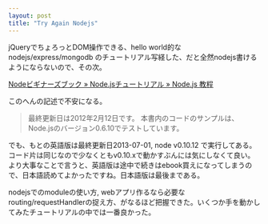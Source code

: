 ```yaml
---
layout: post
title: "Try Again Nodejs"
---
```


jQueryでちょろっとDOM操作できる、hello world的なnodejs/express/mongodb のチュートリアル写経した、だと全然nodejs書けるようにならないので、その次。

[Nodeビギナーズブック » Node.jsチュートリアル » Node.js 教程](http://www.nodebeginner.org/index-jp.html)

このへんの記述で不安になる。

> 最終更新日は2012年2月12日です。
> 本書内のコードのサンプルは、Node.jsのバージョン0.6.10でテストしています。

でも、もとの英語版は最終更新日2013-07-01, node v0.10.12 で実行してある。コード片は同じなので少なくともv0.10.xで動かすぶんには気にしなくて良い。
より大事なことで言うと、英語版は途中で続きはebook買えになってしまうので、日本語読めてよかったですね。日本語版は最後まである。

nodejsでのmoduleの使い方, webアプリ作るなら必要なrouting/requestHandlerの捉え方、がなるほど把握できた。いくつか手を動かしてみたチュートリアルの中では一番良かった。
